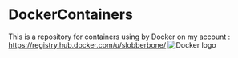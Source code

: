 # DockerContainers


This is a repository for containers using by Docker on my account : https://registry.hub.docker.com/u/slobberbone/
![Docker logo](https://www.docker.com/sites/all/themes/docker/assets/images/logo.png)
